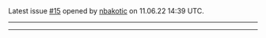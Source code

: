 ## 

Latest issue [#15](https://github.com/nbakotic/GameProject/issues/15) opened by [nbakotic](https://github.com/nbakotic) on 11.06.22 14:39 UTC.

---



---

